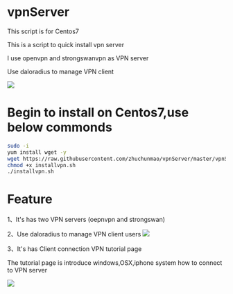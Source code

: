 # vpnServer

This script is for Centos7<br>

This is a script to quick install vpn server<br>

I use openvpn and strongswanvpn as VPN server<br>

Use daloradius to manage VPN client<br>

<img src="http://www.beijinghuayu.com.cn/wp-content/uploads/2018/03/daloradius%E8%B4%A6%E6%88%B7%E9%85%8D%E7%BD%AE.png">

# Begin to install on Centos7,use below commonds

```bash
sudo -i
yum install wget -y
wget https://raw.githubusercontent.com/zhuchunmao/vpnServer/master/vpnServer-install-script.sh
chmod +x installvpn.sh
./installvpn.sh
```

# Feature

1、It's has two VPN servers (oepnvpn and strongswan)

2、Use daloradius to manage VPN client users
<img src="http://www.beijinghuayu.com.cn/wp-content/uploads/2018/03/daloradius%E8%B4%A6%E6%88%B7%E9%85%8D%E7%BD%AE.png">

3、It's has Client connection VPN tutorial page

The tutorial page is introduce windows,OSX,iphone system how to connect to VPN server

<img src="http://www.beijinghuayu.com.cn/images/vpn-connect-help.png">

